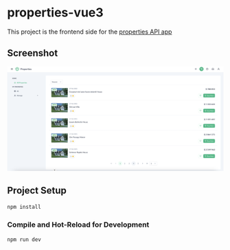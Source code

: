 # properties-vue3

This project is the frontend side for the <a href="https://github.com/robuedi/properties-api">properties API app</a>

## Screenshot

![Screenshot](/screenshot.png)

## Project Setup

```sh
npm install
```

### Compile and Hot-Reload for Development

```sh
npm run dev
```
